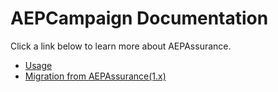 # AEPCampaign Documentation

Click a link below to learn more about AEPAssurance.

- [Usage](USAGE.md)
- [Migration from AEPAssurance(1.x)](MIGRATION.md)
